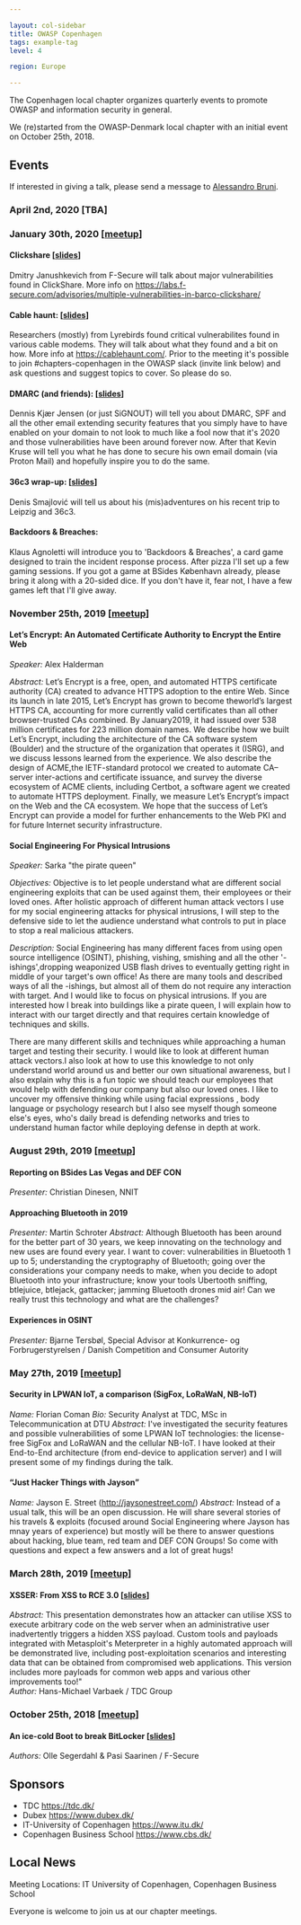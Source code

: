 ```yaml
---

layout: col-sidebar
title: OWASP Copenhagen
tags: example-tag
level: 4

region: Europe

---
```

The Copenhagen local chapter organizes quarterly events to promote OWASP and information security in general.

We (re)started from the OWASP-Denmark local chapter with an initial event on October 25th, 2018.

## Events
If interested in giving a talk, please send a message to [Alessandro Bruni](mailto:Alessandro.Bruni@owasp.org).

### April 2nd, 2020 [TBA]

### January 30th, 2020 [[meetup](https://www.meetup.com/OWASP-Copenhagen-Chapter/events/267302307/)]

#### Clickshare [[slides](https://drive.google.com/open?id=1fcwwGMNdOAk_H3bDNgqEtJsDuqK7IXCk)]
Dmitry Janushkevich from F-Secure will talk about major vulnerabilities found in ClickShare. More info on https://labs.f-secure.com/advisories/multiple-vulnerabilities-in-barco-clickshare/

#### Cable haunt: [[slides](https://drive.google.com/open?id=1lRi4NLDpwHRFaqJ-NAi2oHTVoIB6Zaf0)]
Researchers (mostly) from Lyrebirds found critical vulnerabilites found in various cable modems. They will talk about what they found and a bit on how. More info at https://cablehaunt.com/.
Prior to the meeting it's possible to join #chapters-copenhagen in the OWASP slack (invite link below) and ask questions and suggest topics to cover. So please do so.

#### DMARC (and friends): [[slides](https://drive.google.com/open?id=1XBz_OVgkzOZzykwWttK2VcuT1MeCVGpy)]
Dennis Kjær Jensen (or just SiGNOUT) will tell you about DMARC, SPF and all the other email extending security features that you simply have to have enabled on your domain to not look to much like a fool now that it's 2020 and those vulnerabilities have been around forever now. After that Kevin Kruse will tell you what he has done to secure his own email domain (via Proton Mail) and hopefully inspire you to do the same.

#### 36c3 wrap-up: [[slides](https://drive.google.com/open?id=1nxWEH_FLk-2PUnwn5QHllgkinLYaoc05)]
Denis Smajlović will tell us about his (mis)adventures on his recent trip to Leipzig and 36c3.

#### Backdoors & Breaches:
Klaus Agnoletti will introduce you to 'Backdoors & Breaches', a card game designed to train the incident response process. After pizza I'll set up a few gaming sessions. If you got a game at BSides København already, please bring it along with a 20-sided dice. If you don't have it, fear not, I have a few games left that I'll give away.

### November 25th, 2019 [[meetup](https://www.meetup.com/OWASP-Copenhagen-Chapter/events/266380643/)]

#### Let’s Encrypt: An Automated Certificate Authority to Encrypt the Entire Web
*Speaker:* Alex Halderman

*Abstract:* Let’s Encrypt is a free, open, and automated HTTPS certificate authority (CA) created to advance HTTPS adoption to the entire Web. Since its launch in late 2015, Let’s Encrypt has grown to become theworld’s largest HTTPS CA, accounting for more currently valid certificates than all other browser-trusted CAs combined. By January2019, it had issued over 538 million certificates for 223 million domain names. We describe how we built Let’s Encrypt, including the architecture of the CA software system (Boulder) and the structure of the organization that operates it (ISRG), and we discuss lessons learned from the experience. We also describe the design of ACME,the IETF-standard protocol we created to automate CA–server inter-actions and certificate issuance, and survey the diverse ecosystem of ACME clients, including Certbot, a software agent we created to automate HTTPS deployment. Finally, we measure Let’s Encrypt’s impact on the Web and the CA ecosystem. We hope that the success of Let’s Encrypt can provide a model for further enhancements to the Web PKI and for future Internet security infrastructure.

#### Social Engineering For Physical Intrusions
*Speaker:* Sarka "the pirate queen"

*Objectives:* Objective is to let people understand what are different social engineering exploits that can be used against them, their employees or their loved ones. After holistic approach of different human attack vectors I use for my social engineering attacks for physical intrusions, I will step to the defensive side to let the audience understand what controls to put in place to stop a real malicious attackers.

*Description:* Social Engineering has many different faces from using open source intelligence (OSINT), phishing, vishing, smishing and all the other '-ishings',dropping weaponized USB flash drives to eventually getting right in middle of your target's own office! As there are many tools and described ways of all the -ishings, but almost all of them do not require any interaction with target. And I would like to focus on physical intrusions. If you are interested how I break into buildings like a pirate queen, I will explain how to interact with our target directly and that requires certain knowledge of techniques and skills.

There are many different skills and techniques while approaching a human target and testing their security. I would like to look at different human attack vectors.I also look at how to use this knowledge to not only understand world around us and better our own situational awareness, but I also explain why this is a fun topic we should teach our employees that would help with defending our company but also our loved ones. I like to uncover my offensive thinking while using facial expressions , body language or psychology research but I also see myself though someone else's eyes,  who's daily bread is defending networks and tries to understand human factor while deploying defense in depth at work.

### August 29th, 2019 [[meetup](https://www.meetup.com/OWASP-Copenhagen-Chapter/events/263639514/)]
####  Reporting on BSides Las Vegas and DEF CON

*Presenter:* Christian Dinesen, NNIT
####  Approaching Bluetooth in 2019
*Presenter:* Martin Schroter
*Abstract:* Although Bluetooth has been around for the better part of 30 years, we keep innovating on the technology and new uses are found every year.  I want to cover: vulnerabilities in Bluetooth 1 up to 5; understanding the cryptography of Bluetooth; going over the considerations your company needs to make, when you decide to adopt Bluetooth into your infrastructure; know your tools Ubertooth sniffing, btlejuice, btlejack, gattacker; jamming Bluetooth drones mid air!  Can we really trust this technology and what are the challenges?

####  Experiences in OSINT
*Presenter:* Bjarne Tersbøl, Special Advisor at Konkurrence- og Forbrugerstyrelsen / Danish Competition and Consumer Autority

### May 27th, 2019 [[meetup](https://www.meetup.com/OWASP-Copenhagen-Chapter/events/260941433/)]
####  Security in LPWAN IoT, a comparison (SigFox, LoRaWaN, NB-IoT)
*Name:* Florian Coman
*Bio:* Security Analyst at TDC, MSc in Telecommunication at DTU
*Abstract:* I've investigated the security features and possible vulnerabilities of some LPWAN IoT technologies: the license-free SigFox and LoRaWAN and the cellular NB-IoT. I have looked at their End-to-End architecture (from end-device to application server) and I will present some of my findings during the talk.

####  “Just Hacker Things with Jayson”
*Name:* Jayson E. Street (http://jaysonestreet.com/) 
*Abstract:* Instead of a usual talk, this will be an open discussion. He will share several stories of his travels & exploits (focused around Social Engineering where Jayson has mnay years of experience) but mostly will be there to answer questions about hacking, blue team, red team and DEF CON Groups! So come with questions and expect a few answers and a lot of great hugs!

### March 28th, 2019 [[meetup](https://www.meetup.com/OWASP-Copenhagen-Chapter/events/258987408/)]
####  XSSER: From XSS to RCE 3.0 [[slides](https://drive.google.com/open?id=1TPKkvLBot-h9dmk_wHupRj7LTNFKHUR2)]
*Abstract:* This presentation demonstrates how an attacker can utilise XSS to execute arbitrary code on the web server when an administrative user inadvertently triggers a hidden XSS payload. Custom tools and payloads integrated with Metasploit's Meterpreter in a highly automated approach will be demonstrated live, including post-exploitation scenarios and interesting data that can be obtained from compromised web applications. This version includes more payloads for common web apps and various other improvements too!"  
*Author:* Hans-Michael Varbaek / TDC Group

### October 25th, 2018 [[meetup](https://www.eventbrite.com/e/owasp-local-meetup-tickets-50365223740#)]
####  An ice-cold Boot to break BitLocker [[slides](https://drive.google.com/open?id=1VDfS-wNM7ywDW1NwMWmOCzcAd1yiVNCG)]
*Authors:* Olle Segerdahl & Pasi Saarinen / F-Secure

## Sponsors
- TDC <https://tdc.dk/>
- Dubex <https://www.dubex.dk/>
- IT-University of Copenhagen <https://www.itu.dk/>
- Copenhagen Business School <https://www.cbs.dk/>

## Local News

Meeting Locations: IT University of Copenhagen, Copenhagen Business School

Everyone is welcome to join us at our chapter meetings.


